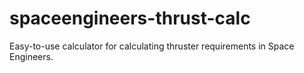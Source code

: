 # spaceengineers-thrust-calc
Easy-to-use calculator for calculating thruster requirements in Space Engineers.
